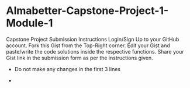 # Almabetter-Capstone-Project-1-Module-1
Capstone Project Submission Instructions
Login/Sign Up to your GitHub account.
Fork this Gist from the Top-Right corner.
Edit your Gist and paste/write the code solutions inside the respective functions.
Share your Gist link in the submission form as per the instructions given.
- Do not make any changes in the first 3 lines

- 
  
